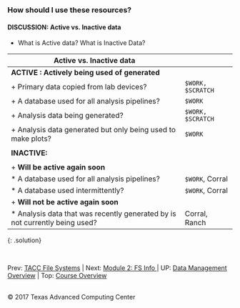 ### How should I use these resources?

#### DISCUSSION: Active vs. Inactive data

* What is Active data? What is Inactive Data?

| Active vs. Inactive data||
|---|---|
| <strong>ACTIVE : Actively being used of generated</strong> ||
|  + Primary data copied from lab devices? |`$WORK, $SCRATCH` |
|  + A database used for all analysis pipelines? |`$WORK`|
|  + Analysis data being generated? |`$WORK, $SCRATCH`|
|  + Analysis data generated but only being used to make plots? |`$WORK`|
|||
| <strong>INACTIVE:</strong> ||
|||
|  + <strong>Will be active again soon</strong> ||
|    * A database used for all analysis pipelines? |`$WORK`, Corral|
|    * A database used intermittently? |`$WORK`, Corral|
|  + <strong>Will not be active again soon</strong> ||
|    * Analysis data that was recently generated by is not currently being used? |Corral, Ranch|
{: .solution}

<br>

Prev: [TACC File Systems](data_management_01_03.md) | Next: [Module 2: FS Info ](data_management_02_01.md) | UP: [Data Management Overview](data_management.md) | Top: [Course Overview](../../index.md)

<br>
&copy; 2017 Texas Advanced Computing Center
